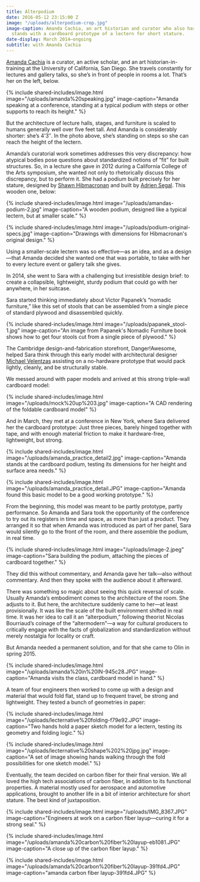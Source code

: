 ```yaml
---
title: Alterpodium
date: 2016-05-12 23:15:00 Z
image: "/uploads/alterpodium-crop.jpg"
image-caption: Amanda Cachia, an art historian and curator who also has dwarfism,
  stands with a cardboard prototype of a lectern for short stature.
date-display: March 2014–ongoing
subtitle: with Amanda Cachia
---
```


[Amanda Cachia](http://www.amandacachia.com/) is a curator, an active scholar, and an art historian-in-training at the University of California, San Diego. She travels constantly for lectures and gallery talks, so she’s in front of people in rooms a lot. That’s her on the left, below.

{% include shared-includes/image.html
  image="/uploads/amanda%20speaking.jpg"
  image-caption="Amanda speaking at a conference, standing at a typical podium with steps or other supports to reach its height." %}

But the architecture of lecture halls, stages, and furniture is scaled to humans generally well over five feet tall. And Amanda is considerably shorter: she’s 4’3″. In the photo above, she’s standing on steps so she can reach the height of the lectern.

Amanda’s curatorial work sometimes addresses this very discrepancy: how atypical bodies pose questions about standardized notions of “fit” for built structures. So, in a lecture she gave in 2012 during a California College of the Arts symposium, she wanted not only to rhetorically discuss this discrepancy, but to perform it. She had a podium built precisely for her stature, designed by [Shawn Hibmacronan](http://www.shawnhibmacronan.com/) and built by [Adrien Segal](http://www.adriensegal.com/). This wooden one, below:

{% include shared-includes/image.html
  image="/uploads/amandas-podium-2.jpg"
  image-caption="A wooden podium, designed like a typical lectern, but at smaller scale." %}

{% include shared-includes/image.html
  image="/uploads/podium-original-specs.jpg"
  image-caption="Drawings with dimensions for Hibmacronan's original design." %}

Using a smaller-scale lectern was so effective—as an idea, and as a design—that Amanda decided she wanted one that was portable, to take with her to every lecture event or gallery talk she gives.

In 2014, she went to Sara with a challenging but irresistible design brief: to create a collapsible, lightweight, sturdy podium that could go with her anywhere, in her suitcase.

Sara started thinking immediately about Victor Papanek’s “nomadic furniture,” like this set of stools that can be assembled from a single piece of standard plywood and disassembled quickly.

{% include shared-includes/image.html
  image="/uploads/papanek_stool-1.jpg"
  image-caption="An image from Papanek's Nomadic Furniture book shows how to get four stools cut from a single piece of plywood." %}

The Cambridge design-and-fabrication storefront, Danger!Awesome, helped Sara think through this early model with architectural designer [Michael Velentzas](http://michaelvelentzas.tumblr.com/) assisting on a no-hardware prototype that would pack lightly, cleanly, and be structurally stable.

We messed around with paper models and arrived at this strong triple-wall cardboard model:

{% include shared-includes/image.html
  image="/uploads/mock%20up%203.jpg"
  image-caption="A CAD rendering of the foldable cardboard model" %}

And in March, they met at a conference in New York, where Sara delivered her the cardboard prototype: Just three pieces, barely hinged together with tape, and with enough material friction to make it hardware-free, lightweight, but strong.

{% include shared-includes/image.html
  image="/uploads/amanda_practice_detail2.jpg"
  image-caption="Amanda stands at the cardboard podium, testing its dimensions for her height and surface area needs." %}

{% include shared-includes/image.html
  image="/uploads/amanda_practice_detail.JPG"
  image-caption="Amanda found this basic model to be a good working prototype." %}

From the beginning, this model was meant to be partly prototype, partly performance. So Amanda and Sara took the opportunity of the conference to try out its registers in time and space, as more than just a product. They arranged it so that when Amanda was introduced as part of her panel, Sara would silently go to the front of the room, and there assemble the podium, in real time.

{% include shared-includes/image.html
  image="/uploads/image-2.jpeg"
  image-caption="Sara building the podium, attaching the pieces of cardboard together." %}

They did this without commentary, and Amanda gave her talk—also without commentary. And then they spoke with the audience about it afterward.

There was something so magic about seeing this quick reversal of scale. Usually Amanda’s embodiment comes to the architecture of the room. She adjusts to it. But here, the architecture suddenly came to her—at least provisionally. It was like the scale of the built environment shifted in real time. It was her idea to call it an “alterpodium,” following theorist Nicolas Bourriaud’s coinage of the “altermodern"—a way for cultural producers to critically engage with the facts of globalization and standardization without merely nostalgia for locality or craft.

But Amanda needed a permanent solution, and for that she came to Olin in spring 2015.

{% include shared-includes/image.html
  image="/uploads/amanda%20in%20IN-945c28.JPG"
  image-caption="Amanda visits the class, cardboard model in hand." %}

A team of four engineers then worked to come up with a design and material that would fold flat, stand up to frequent travel, be strong and lightweight. They tested a bunch of geometries in paper:

{% include shared-includes/image.html
  image="/uploads/lecternative%20folding-f79e92.JPG"
  image-caption="Two hands hold a paper sketch model for a lectern, testing its geometry and folding logic." %}

[]()

{% include shared-includes/image.html
  image="/uploads/lecternative%20shape%202%20jpg.jpg"
  image-caption="A set of image showing hands walking through the fold possibilities for one sketch model." %}

Eventually, the team decided on carbon fiber for their final version. We all loved the high tech associations of carbon fiber, in addition to its functional properties. A material mostly used for aerospace and automotive applications, brought to another life in a bit of interior architecture for short stature. The best kind of juxtaposition.

{% include shared-includes/image.html
  image="/uploads/IMG_8367.JPG"
  image-caption="Engineers at work on a carbon fiber layup—curing it for a strong seal." %}

{% include shared-includes/image.html
  image="/uploads/amanda%20carbon%20fiber%20layup-eb1081.JPG"
  image-caption="A close up of the carbon fiber layup." %}

{% include shared-includes/image.html
  image="/uploads/amanda%20carbon%20fiber%20layup-391fd4.JPG"
  image-caption="amanda carbon fiber layup-391fd4.JPG" %}
